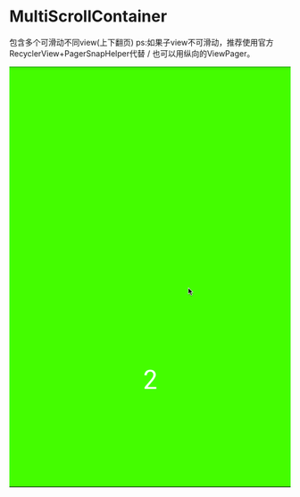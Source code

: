 # MultiScrollContainer
包含多个可滑动不同view(上下翻页) ps:如果子view不可滑动，推荐使用官方RecyclerView+PagerSnapHelper代替 / 也可以用纵向的ViewPager。
 
![Image](https://github.com/msilemsile/MultiScrollContainer/blob/master/demo.gif)  
